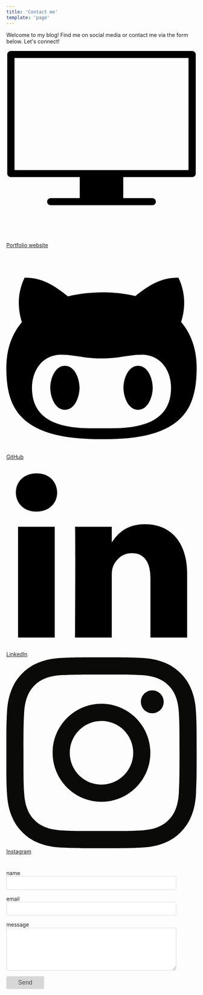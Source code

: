 ```yaml
---
title: 'Contact me'
template: 'page'
---
```


Welcome to my blog! Find me on social media or contact me via the form below. Let's connect!<br />
<br />
<svg class="Icon-module--icon--Gpyvw bottom first contact-page" viewBox="0 0 141.732 141.732"><path d="M135.657,88.47H6.078V5.204h129.58L135.657,88.47L135.657,88.47z M141.054,91.072L141.054,91.072V2.604   c0-1.438-1.209-2.604-2.697-2.604H3.378c-1.491,0.001-2.7,1.166-2.7,2.604v88.469c0,1.438,1.209,2.604,2.7,2.604h51.291v15.609   H33.073c-1.491,0-2.7,1.165-2.7,2.604c0,1.437,1.209,2.602,2.7,2.602h0.001h75.585c1.49,0,2.699-1.165,2.699-2.602   c0-1.438-1.209-2.604-2.699-2.604H87.064V93.674h51.291C139.845,93.674,141.054,92.511,141.054,91.072"></path></svg>
[Portfolio website](https://sayaka-ono.com)<br />
<svg class="Icon-module--icon--Gpyvw contact-page" viewBox="0 0 26 28"><path d="M10 19c0 1.141-0.594 3-2 3s-2-1.859-2-3 0.594-3 2-3 2 1.859 2 3zM20 19c0 1.141-0.594 3-2 3s-2-1.859-2-3 0.594-3 2-3 2 1.859 2 3zM22.5 19c0-2.391-1.453-4.5-4-4.5-1.031 0-2.016 0.187-3.047 0.328-0.812 0.125-1.625 0.172-2.453 0.172s-1.641-0.047-2.453-0.172c-1.016-0.141-2.016-0.328-3.047-0.328-2.547 0-4 2.109-4 4.5 0 4.781 4.375 5.516 8.188 5.516h2.625c3.813 0 8.188-0.734 8.188-5.516zM26 16.25c0 1.734-0.172 3.578-0.953 5.172-2.063 4.172-7.734 4.578-11.797 4.578-4.125 0-10.141-0.359-12.281-4.578-0.797-1.578-0.969-3.437-0.969-5.172 0-2.281 0.625-4.438 2.125-6.188-0.281-0.859-0.422-1.766-0.422-2.656 0-1.172 0.266-2.344 0.797-3.406 2.469 0 4.047 1.078 5.922 2.547 1.578-0.375 3.203-0.547 4.828-0.547 1.469 0 2.953 0.156 4.375 0.5 1.859-1.453 3.437-2.5 5.875-2.5 0.531 1.062 0.797 2.234 0.797 3.406 0 0.891-0.141 1.781-0.422 2.625 1.5 1.766 2.125 3.938 2.125 6.219z"></path></svg>
[GitHub](https://github.com/SayakaOno)<br />
<svg class="Icon-module--icon--Gpyvw contact-page" viewBox="0 0 100 100"><path d="M95,59.727V93H75.71V61.955c0-7.799-2.79-13.121-9.771-13.121   c-5.331,0-8.503,3.587-9.898,7.057c-0.509,1.24-0.64,2.967-0.64,4.703V93H36.104c0,0,0.26-52.58,0-58.028h19.294v8.225   c-0.039,0.062-0.09,0.128-0.127,0.188h0.127v-0.188c2.563-3.948,7.142-9.588,17.389-9.588C85.482,33.609,95,41.903,95,59.727    M15.919,7C9.318,7,5,11.33,5,17.024c0,5.57,4.193,10.031,10.663,10.031h0.129c6.729,0,10.914-4.46,10.914-10.031   C26.579,11.33,22.521,7,15.919,7 M6.146,93h19.289V34.972H6.146V93z"></path></svg>
[LinkedIn](https://www.linkedin.com/in/sayakaono/)<br />
<svg class="Icon-module--icon--Gpyvw bottom contact-page" viewBox="0 0 256 256"><path d="M127.999746,23.06353 C162.177385,23.06353 166.225393,23.1936027 179.722476,23.8094161 C192.20235,24.3789926 198.979853,26.4642218 203.490736,28.2166477 C209.464938,30.5386501 213.729395,33.3128586 218.208268,37.7917319 C222.687141,42.2706052 225.46135,46.5350617 227.782844,52.5092638 C229.535778,57.0201472 231.621007,63.7976504 232.190584,76.277016 C232.806397,89.7746075 232.93647,93.8226147 232.93647,128.000254 C232.93647,162.177893 232.806397,166.225901 232.190584,179.722984 C231.621007,192.202858 229.535778,198.980361 227.782844,203.491244 C225.46135,209.465446 222.687141,213.729903 218.208268,218.208776 C213.729395,222.687649 209.464938,225.461858 203.490736,227.783352 C198.979853,229.536286 192.20235,231.621516 179.722476,232.191092 C166.227425,232.806905 162.179418,232.936978 127.999746,232.936978 C93.8200742,232.936978 89.772067,232.806905 76.277016,232.191092 C63.7971424,231.621516 57.0196391,229.536286 52.5092638,227.783352 C46.5345536,225.461858 42.2700971,222.687649 37.7912238,218.208776 C33.3123505,213.729903 30.538142,209.465446 28.2166477,203.491244 C26.4637138,198.980361 24.3784845,192.202858 23.808908,179.723492 C23.1930946,166.225901 23.0630219,162.177893 23.0630219,128.000254 C23.0630219,93.8226147 23.1930946,89.7746075 23.808908,76.2775241 C24.3784845,63.7976504 26.4637138,57.0201472 28.2166477,52.5092638 C30.538142,46.5350617 33.3123505,42.2706052 37.7912238,37.7917319 C42.2700971,33.3128586 46.5345536,30.5386501 52.5092638,28.2166477 C57.0196391,26.4642218 63.7971424,24.3789926 76.2765079,23.8094161 C89.7740994,23.1936027 93.8221066,23.06353 127.999746,23.06353 M127.999746,0 C93.2367791,0 88.8783247,0.147348072 75.2257637,0.770274749 C61.601148,1.39218523 52.2968794,3.55566141 44.1546281,6.72008828 C35.7374966,9.99121548 28.5992446,14.3679613 21.4833489,21.483857 C14.3674532,28.5997527 9.99070739,35.7380046 6.71958019,44.1551362 C3.55515331,52.2973875 1.39167714,61.6016561 0.769766653,75.2262718 C0.146839975,88.8783247 0,93.2372872 0,128.000254 C0,162.763221 0.146839975,167.122183 0.769766653,180.774236 C1.39167714,194.398852 3.55515331,203.703121 6.71958019,211.845372 C9.99070739,220.261995 14.3674532,227.400755 21.4833489,234.516651 C28.5992446,241.632547 35.7374966,246.009293 44.1546281,249.28042 C52.2968794,252.444847 61.601148,254.608323 75.2257637,255.230233 C88.8783247,255.85316 93.2367791,256 127.999746,256 C162.762713,256 167.121675,255.85316 180.773728,255.230233 C194.398344,254.608323 203.702613,252.444847 211.844864,249.28042 C220.261995,246.009293 227.400247,241.632547 234.516143,234.516651 C241.632039,227.400755 246.008785,220.262503 249.279912,211.845372 C252.444339,203.703121 254.607815,194.398852 255.229725,180.774236 C255.852652,167.122183 256,162.763221 256,128.000254 C256,93.2372872 255.852652,88.8783247 255.229725,75.2262718 C254.607815,61.6016561 252.444339,52.2973875 249.279912,44.1551362 C246.008785,35.7380046 241.632039,28.5997527 234.516143,21.483857 C227.400247,14.3679613 220.261995,9.99121548 211.844864,6.72008828 C203.702613,3.55566141 194.398344,1.39218523 180.773728,0.770274749 C167.121675,0.147348072 162.762713,0 127.999746,0 Z M127.999746,62.2703115 C91.698262,62.2703115 62.2698034,91.69877 62.2698034,128.000254 C62.2698034,164.301738 91.698262,193.730197 127.999746,193.730197 C164.30123,193.730197 193.729689,164.301738 193.729689,128.000254 C193.729689,91.69877 164.30123,62.2703115 127.999746,62.2703115 Z M127.999746,170.667175 C104.435741,170.667175 85.3328252,151.564259 85.3328252,128.000254 C85.3328252,104.436249 104.435741,85.3333333 127.999746,85.3333333 C151.563751,85.3333333 170.666667,104.436249 170.666667,128.000254 C170.666667,151.564259 151.563751,170.667175 127.999746,170.667175 Z M211.686338,59.6734287 C211.686338,68.1566129 204.809755,75.0337031 196.326571,75.0337031 C187.843387,75.0337031 180.966297,68.1566129 180.966297,59.6734287 C180.966297,51.1902445 187.843387,44.3136624 196.326571,44.3136624 C204.809755,44.3136624 211.686338,51.1902445 211.686338,59.6734287 Z" fill="#0A0A08"></path></svg>
[Instagram](https://www.instagram.com/sayaka___0)

<form class="form" id="contactform" action="https://formspree.io/f/moqprzgw" method="POST">
  <style>
    svg.contact-page {
      vertical-align: text-top;
    }
    svg.contact-page.bottom {
      vertical-align: text-bottom;
    }
    form {
      margin-top: 40px;
    }
    .field {
      margin-bottom: 15px;
    }
    input, textarea {
      box-sizing: border-box;
      width: 100%;
      max-width: 450px;
      padding: .5rem .75rem;
      font-size: 1rem;
      color: #464a4c;
      border: 1px solid rgba(0,0,0,.15);
      border-radius: .25rem;
      outline: none;
    }
    .button {
      width: 100px;
      background-color: rgba(0,0,0,.15);
      border: none;
    }
    .button:hover {
      cursor: pointer;
    }
  </style>
  <div class="field">
    <label class="label" for="name"><div class="label-content">name</div></label>
    <input class="input" type="text" name="name" id="name" required>
  </div>
  <div class="field">
    <label class="label" for="_replyto"><div class="label-content">email</div></label>
    <input class="input" type="email" name="_replyto" id="_replyto" required>
  </div>
  <div class="field">
    <label class="label" for="message"><div class="label-content">message</div></label>
    <textarea class="input" name="message" rows="5" id="message" required></textarea>
  </div>
  <input class="hidden" type="text" name="_gotcha" style="display:none">
  <input class="hidden" type="hidden" name="_subject" value="Message via Blog">
  <div class="field">
    <input class="button submit" type="submit" value="Send">
  </div>
</form>
